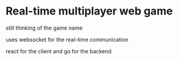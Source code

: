 # Real-time multiplayer web game

still thinking of the game name

uses websocket for the real-time communication

react for the client and go for the backend
